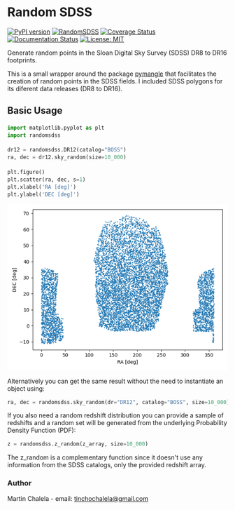 
# Random SDSS

[![PyPI version](https://badge.fury.io/py/RandomSDSS.svg)](https://badge.fury.io/py/RandomSDSS)
[![RandomSDSS](https://github.com/mchalela/RandomSDSS/actions/workflows/randomSDSS_ci.yml/badge.svg)](https://github.com/mchalela/RandomSDSS/actions/workflows/randomSDSS_ci.yml)
[![Coverage Status](https://coveralls.io/repos/github/mchalela/RandomSDSS/badge.svg?branch=main)](https://coveralls.io/github/mchalela/RandomSDSS?branch=main)
[![Documentation Status](https://readthedocs.org/projects/randomsdss/badge/?version=latest)](https://randomsdss.readthedocs.io/en/latest/?badge=latest)
[![License: MIT](https://img.shields.io/badge/License-MIT-blue.svg)](https://opensource.org/licenses/MIT)

Generate random points in the Sloan Digital Sky Survey (SDSS) DR8 to DR16 footprints.

This is a small wrapper around the package [pymangle](https://github.com/esheldon/pymangle) that facilitates
the creation of random points in the SDSS fields. 
I included SDSS polygons for its diferent data releases (DR8 to DR16).


## Basic Usage

```python
import matplotlib.pyplot as plt
import randomsdss

dr12 = randomsdss.DR12(catalog="BOSS")
ra, dec = dr12.sky_random(size=10_000)

plt.figure()
plt.scatter(ra, dec, s=1)
plt.xlabel('RA [deg]')
plt.ylabel('DEC [deg]')
```

<p align="center">
    <img src="https://github.com/mchalela/RandomSDSS/blob/main/docs/source/_static/example.png" alt="DR12 example">
</p>

Alternatively you can get the same result without the need to 
instantiate an object using:

```python
ra, dec = randomsdss.sky_random(dr="DR12", catalog="BOSS", size=10_000)
```

If you also need a random redshift distribution you can provide a sample
of redshifts and a random set will be generated from the underlying 
Probability Density Function (PDF):

```python
z = randomsdss.z_random(z_array, size=10_000)
```

The z_random is a complementary function since it doesn't use any information 
from the SDSS catalogs, only the provided redshift array.


### Author
Martin Chalela - email: tinchochalela@gmail.com
